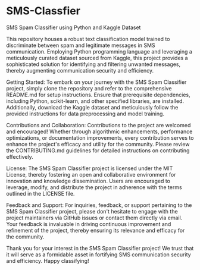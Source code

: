 # SMS-Classfier
SMS Spam Classifier using Python and Kaggle Dataset

This repository houses a robust text classification model trained to discriminate between spam and legitimate messages in SMS communication. Employing Python programming language and leveraging a meticulously curated dataset sourced from Kaggle, this project provides a sophisticated solution for identifying and filtering unwanted messages, thereby augmenting communication security and efficiency.

Getting Started:
To embark on your journey with the SMS Spam Classifier project, simply clone the repository and refer to the comprehensive README.md for setup instructions. Ensure that prerequisite dependencies, including Python, scikit-learn, and other specified libraries, are installed. Additionally, download the Kaggle dataset and meticulously follow the provided instructions for data preprocessing and model training.

Contributions and Collaboration:
Contributions to the project are welcomed and encouraged! Whether through algorithmic enhancements, performance optimizations, or documentation improvements, every contribution serves to enhance the project's efficacy and utility for the community. Please review the CONTRIBUTING.md guidelines for detailed instructions on contributing effectively.

License:
The SMS Spam Classifier project is licensed under the MIT License, thereby fostering an open and collaborative environment for innovation and knowledge dissemination. Users are encouraged to leverage, modify, and distribute the project in adherence with the terms outlined in the LICENSE file.

Feedback and Support:
For inquiries, feedback, or support pertaining to the SMS Spam Classifier project, please don't hesitate to engage with the project maintainers via GitHub issues or contact them directly via email. Your feedback is invaluable in driving continuous improvement and refinement of the project, thereby ensuring its relevance and efficacy for the community.

Thank you for your interest in the SMS Spam Classifier project! We trust that it will serve as a formidable asset in fortifying SMS communication security and efficiency. Happy classifying! 
